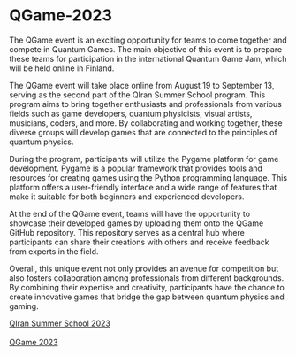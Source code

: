 # QGame-2023
The QGame event is an exciting opportunity for teams to come together and compete in Quantum Games. The main objective of this event is to prepare these teams for participation in the international Quantum Game Jam, which will be held online in Finland. 

The QGame event will take place online from August 19 to September 13, serving as the second part of the QIran Summer School program. This program aims to bring together enthusiasts and professionals from various fields such as game developers, quantum physicists, visual artists, musicians, coders, and more. By collaborating and working together, these diverse groups will develop games that are connected to the principles of quantum physics.

During the program, participants will utilize the Pygame platform for game development. Pygame is a popular framework that provides tools and resources for creating games using the Python programming language. This platform offers a user-friendly interface and a wide range of features that make it suitable for both beginners and experienced developers.

At the end of the QGame event, teams will have the opportunity to showcase their developed games by uploading them onto the QGame GitHub repository. This repository serves as a central hub where participants can share their creations with others and receive feedback from experts in the field.

Overall, this unique event not only provides an avenue for competition but also fosters collaboration among professionals from different backgrounds. By combining their expertise and creativity, participants have the chance to create innovative games that bridge the gap between quantum physics and gaming.

[QIran Summer School 2023](https://qworld.net/qiran-summer-school-2023/)
<br><br>
[QGame 2023](https://qworld.net/qgame/)

